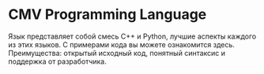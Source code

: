 # CMV Programming Language
Язык представляет собой смесь C++ и Python, лучшие аспекты каждого из этих языков. С примерами кода вы можете ознакомится здесь. 
Преимущества: открытый исходный код, понятный синтаксис и поддержка от разработчика.
